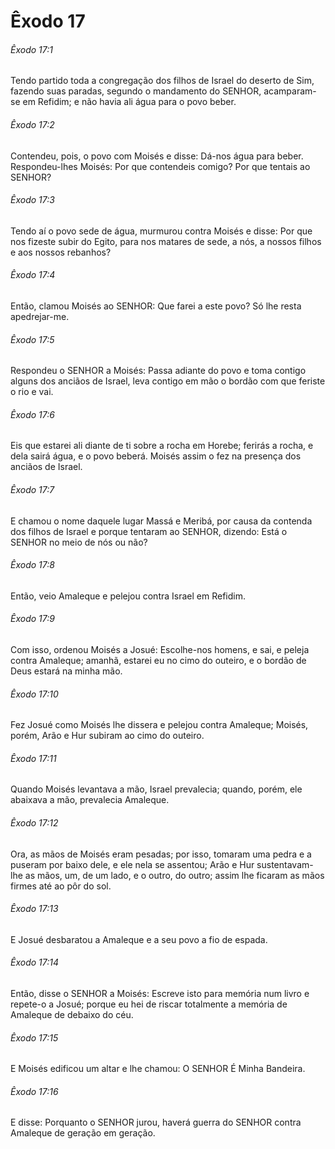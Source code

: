 # Êxodo 17

###### Êxodo 17:1

Tendo partido toda a congregação dos filhos de Israel do deserto de Sim, fazendo suas paradas, segundo o mandamento do SENHOR, acamparam-se em Refidim; e não havia ali água para o povo beber.

###### Êxodo 17:2

Contendeu, pois, o povo com Moisés e disse: Dá-nos água para beber. Respondeu-lhes Moisés: Por que contendeis comigo? Por que tentais ao SENHOR?

###### Êxodo 17:3

Tendo aí o povo sede de água, murmurou contra Moisés e disse: Por que nos fizeste subir do Egito, para nos matares de sede, a nós, a nossos filhos e aos nossos rebanhos?

###### Êxodo 17:4

Então, clamou Moisés ao SENHOR: Que farei a este povo? Só lhe resta apedrejar-me.

###### Êxodo 17:5

Respondeu o SENHOR a Moisés: Passa adiante do povo e toma contigo alguns dos anciãos de Israel, leva contigo em mão o bordão com que feriste o rio e vai.

###### Êxodo 17:6

Eis que estarei ali diante de ti sobre a rocha em Horebe; ferirás a rocha, e dela sairá água, e o povo beberá. Moisés assim o fez na presença dos anciãos de Israel.

###### Êxodo 17:7

E chamou o nome daquele lugar Massá e Meribá, por causa da contenda dos filhos de Israel e porque tentaram ao SENHOR, dizendo: Está o SENHOR no meio de nós ou não?

###### Êxodo 17:8

Então, veio Amaleque e pelejou contra Israel em Refidim.

###### Êxodo 17:9

Com isso, ordenou Moisés a Josué: Escolhe-nos homens, e sai, e peleja contra Amaleque; amanhã, estarei eu no cimo do outeiro, e o bordão de Deus estará na minha mão.

###### Êxodo 17:10

Fez Josué como Moisés lhe dissera e pelejou contra Amaleque; Moisés, porém, Arão e Hur subiram ao cimo do outeiro.

###### Êxodo 17:11

Quando Moisés levantava a mão, Israel prevalecia; quando, porém, ele abaixava a mão, prevalecia Amaleque.

###### Êxodo 17:12

Ora, as mãos de Moisés eram pesadas; por isso, tomaram uma pedra e a puseram por baixo dele, e ele nela se assentou; Arão e Hur sustentavam-lhe as mãos, um, de um lado, e o outro, do outro; assim lhe ficaram as mãos firmes até ao pôr do sol.

###### Êxodo 17:13

E Josué desbaratou a Amaleque e a seu povo a fio de espada.

###### Êxodo 17:14

Então, disse o SENHOR a Moisés: Escreve isto para memória num livro e repete-o a Josué; porque eu hei de riscar totalmente a memória de Amaleque de debaixo do céu.

###### Êxodo 17:15

E Moisés edificou um altar e lhe chamou: O SENHOR É Minha Bandeira.

###### Êxodo 17:16

E disse: Porquanto o SENHOR jurou, haverá guerra do SENHOR contra Amaleque de geração em geração.

